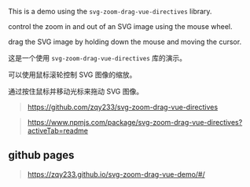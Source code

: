 This is a demo using the `svg-zoom-drag-vue-directives` library.

control the zoom in and out of an SVG image using the mouse wheel.

drag the SVG image by holding down the mouse and moving the cursor.

这是一个使用 `svg-zoom-drag-vue-directives` 库的演示。

可以使用鼠标滚轮控制 SVG 图像的缩放。

通过按住鼠标并移动光标来拖动 SVG 图像。

> https://github.com/zqy233/svg-zoom-drag-vue-directives

> https://www.npmjs.com/package/svg-zoom-drag-vue-directives?activeTab=readme

## github pages
> https://zqy233.github.io/svg-zoom-drag-vue-demo/#/








